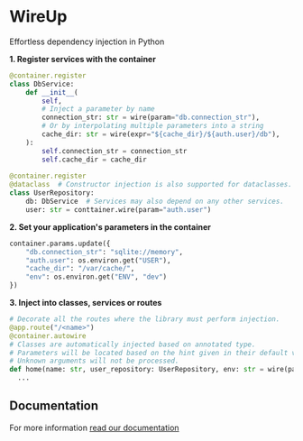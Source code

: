 # WireUp

Effortless dependency injection in Python

**1. Register services with the container**

```python
@container.register
class DbService:
    def __init__(
        self,
        # Inject a parameter by name
        connection_str: str = wire(param="db.connection_str"),
        # Or by interpolating multiple parameters into a string
        cache_dir: str = wire(expr="${cache_dir}/${auth.user}/db"),
    ):
        self.connection_str = connection_str
        self.cache_dir = cache_dir
        
@container.register
@dataclass  # Constructor injection is also supported for dataclasses.
class UserRepository:
    db: DbService  # Services may also depend on any other services.
    user: str = conttainer.wire(param="auth.user") 
```

**2. Set your application's parameters in the container** 
```python
container.params.update({
    "db.connection_str": "sqlite://memory",
    "auth.user": os.environ.get("USER"),
    "cache_dir": "/var/cache/",
    "env": os.environ.get("ENV", "dev")
})
```

**3. Inject into classes, services or routes**

```python
# Decorate all the routes where the library must perform injection. 
@app.route("/<name>")
@container.autowire
# Classes are automatically injected based on annotated type. 
# Parameters will be located based on the hint given in their default value.
# Unknown arguments will not be processed.
def home(name: str, user_repository: UserRepository, env: str = wire(param="env")):
  ...
```

## Documentation

For more information [read our documentation](#)